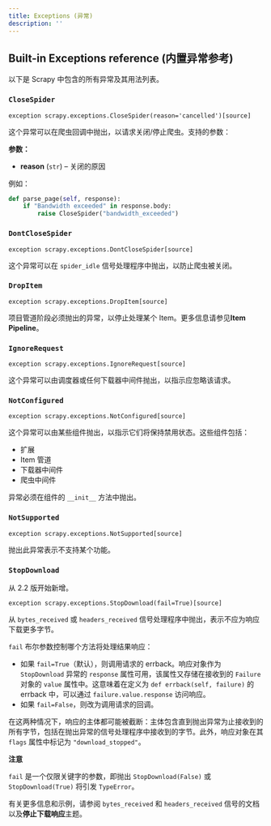 ```yaml
---
title: Exceptions (异常)
description: ''
---
```


## Built-in Exceptions reference (内置异常参考)

以下是 Scrapy 中包含的所有异常及其用法列表。

### `CloseSpider`

`exception scrapy.exceptions.CloseSpider(reason='cancelled')[source]`

这个异常可以在爬虫回调中抛出，以请求关闭/停止爬虫。支持的参数：

**参数：**

* **reason** (`str`) – 关闭的原因

例如：

```python
def parse_page(self, response):
    if "Bandwidth exceeded" in response.body:
        raise CloseSpider("bandwidth_exceeded")
```

### `DontCloseSpider`

`exception scrapy.exceptions.DontCloseSpider[source]`

这个异常可以在 `spider_idle` 信号处理程序中抛出，以防止爬虫被关闭。

### `DropItem`

`exception scrapy.exceptions.DropItem[source]`

项目管道阶段必须抛出的异常，以停止处理某个 Item。更多信息请参见**Item Pipeline**。

### `IgnoreRequest`

`exception scrapy.exceptions.IgnoreRequest[source]`

这个异常可以由调度器或任何下载器中间件抛出，以指示应忽略该请求。

### `NotConfigured`

`exception scrapy.exceptions.NotConfigured[source]`

这个异常可以由某些组件抛出，以指示它们将保持禁用状态。这些组件包括：

* 扩展
* Item 管道
* 下载器中间件
* 爬虫中间件

异常必须在组件的 `__init__` 方法中抛出。

### `NotSupported`

`exception scrapy.exceptions.NotSupported[source]`

抛出此异常表示不支持某个功能。

### `StopDownload`

从 2.2 版开始新增。

`exception scrapy.exceptions.StopDownload(fail=True)[source]`

从 `bytes_received` 或 `headers_received` 信号处理程序中抛出，表示不应为响应下载更多字节。

`fail` 布尔参数控制哪个方法将处理结果响应：

* 如果 `fail=True`（默认），则调用请求的 errback。响应对象作为 `StopDownload` 异常的 `response` 属性可用，该属性又存储在接收到的 `Failure` 对象的 `value` 属性中。这意味着在定义为 `def errback(self, failure)` 的 errback 中，可以通过 `failure.value.response` 访问响应。
* 如果 `fail=False`，则改为调用请求的回调。

在这两种情况下，响应的主体都可能被截断：主体包含直到抛出异常为止接收到的所有字节，包括在抛出异常的信号处理程序中接收到的字节。此外，响应对象在其 `flags` 属性中标记为 `"download_stopped"`。

**注意**

`fail` 是一个仅限关键字的参数，即抛出 `StopDownload(False)` 或 `StopDownload(True)` 将引发 `TypeError`。

有关更多信息和示例，请参阅 `bytes_received` 和 `headers_received` 信号的文档以及**停止下载响应**主题。
